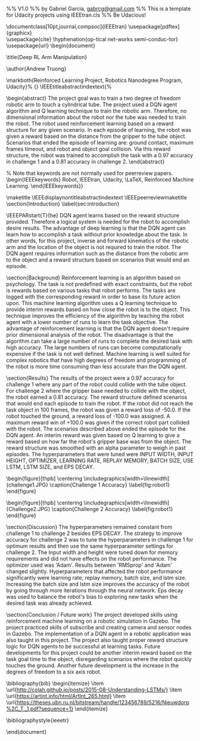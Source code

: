 %% V1.0
%% by Gabriel Garcia, gabrcg@gmail.com
%% This is a template for Udacity projects using IEEEtran.cls
%% Be Udacious!

\documentclass[10pt,journal,compsoc]{IEEEtran}
\usepackage[pdftex]{graphicx}    
\usepackage{cite}
\hyphenation{op-tical net-works semi-conduc-tor}
\usepackage{url}
\begin{document}

\title{Deep RL Arm Manipulation}

\author{Andrew Truong}

\markboth{Reinforced Learning Project, Robotics Nanodegree Program, Udacity}%
{}
\IEEEtitleabstractindextext{%

\begin{abstract}
The project goal was to train a two degree of freedom robotic arm to touch a cylindrical tube. The project used a DQN agent algorithm and Q learning technique to train the robotic arm. Therefore, no dimensional information about the robot nor the tube was needed to train the robot. The robot used reinforcement learning based on a reward structure for any given scenario. In each episode of learning, the robot was given a reward based on the distance from the gripper to the tube object. Scenarios that ended the episode of learning are: ground contact, maximum frames timeout, and robot and object goal collision. Via this reward structure, the robot was trained to accomplish the task with a 0.97 accuracy in challenge 1 and a 0.81 accuracy in challenge 2. \end{abstract}

% Note that keywords are not normally used for peerreview papers.
\begin{IEEEkeywords}
Robot, IEEEtran, Udacity, \LaTeX, Reinforced Machine Learning.
\end{IEEEkeywords}}


\maketitle
\IEEEdisplaynontitleabstractindextext
\IEEEpeerreviewmaketitle
\section{Introduction}
\label{sec:introduction}

\IEEEPARstart{T}{he} DQN agent learns based on the reward structure provided. Therefore a logical system is needed for the robot to accomplish desire results. The advantage of deep learning is that the DQN agent can learn how to accomplish a task without prior knowledge about the task. In other words, for this project, inverse and forward kinematics of the robotic arm and the location of the object is not required to train the robot. The DQN agent requires information such as the distance from the robotic arm to the object and a reward structure based on scenarios that would end an episode.    

\section{Background}
Reinforcement learning is an algorithm based on psychology. The task is not predefined with exact constraints, but the robot is rewards based on various tasks that robot performs. The tasks are logged with the corresponding reward in order to base its future action upon. This machine learning algorithm uses a Q learning technique to provide interim rewards based on how close the robot is to the object. This technique improves the efficiency of the algorithm by teaching the robot agent with a lower number of runs to learn the task objective. The advantage of reinforcement learning is that the DQN agent doesn't require prior dimensional analysis of the robot. The disadvantage is that the algorithm can take a large number of runs to complete the desired task with high accuracy. The large numbers of runs can become computationally expensive if the task is not well defined. Machine learning is well suited for complex robotics that have high degrees of freedom and programming of the robot is more time consuming than less accurate than the DQN agent.  



\section{Results}
The results of the project were a 0.97 accuracy for challenge 1 where any part of the robot could collide with the tube object. For challenge 2 where the gripper base needed to collide with the object, the robot earned a 0.81 accuracy. The reward structure defined scenarios that would end each episode to train the robot. If the robot did not reach the task object in 100 frames, the robot was given a reward loss of -50.0. If the robot touched the ground, a reward loss of -100.0 was assigned. A maximum reward win of +100.0 was given if the correct robot part collided with the robot. The scenarios described above ended the episode for the DQN agent. An interim reward was given based on Q learning to give a reward based on how far the robot's gripper base was from the object. The reward structure was smoothed with an alpha parameter to weigh in past episodes. The hyperparameters that were tuned were INPUT WIDTH, INPUT HEIGHT, OPTIMIZER, LEARNING RATE, REPLAY MEMORY, BATCH SIZE, USE LSTM, LSTM SIZE, and EPS DECAY. 

\begin{figure}[thpb]
      \centering
      \includegraphics[width=\linewidth]{challenge1.JPG}
      \caption{Challenge 1 Accuracy}
      \label{fig:robot1}
\end{figure}

\begin{figure}[thpb]
      \centering
     \includegraphics[width=\linewidth]{Challenge2.JPG}
      \caption{Challenge 2 Accuracy}
      \label{fig:robot1}
\end{figure}

\section{Discussion}
The hyperparameters remained constant from challenge 1 to challenge 2 besides EPS DECAY. The strategy to improve accuracy for challenge 2 was to tune the hyperparameters in challenge 1 for optimum results and then use the same hyperparameter settings for challenge 2. The Input width and height were tuned down for memory requirements and did not have effects on the robot performance. The optimizer used was 'Adam'. Results between 'RMSprop' and 'Adam' changed slightly. Hyperparameters that affected the robot performance significantly were learning rate, replay memory, batch size, and lstm size. Increasing the batch size and lstm size improves the accuracy of the robot by going through more iterations through the neural network. Eps decay was used to balance the robot's bias to exploring new tasks when the desired task was already achieved. 

\section{Conclusion / Future work}
The project developed skills using reinforcement machine learning on a robotic simulation in Gazebo. The project practiced skills of subscribe and creating camera and sensor nodes in Gazebo. The implementation of a DQN agent in a robotic application was also taught in this project. The project also taught proper reward structure logic for DQN agents to be successful at learning tasks. Future developments for this project could be another interim reward based on the task goal time to the object, disregarding scenarios where the robot quickly touches the ground. Another future development is the increase in the degrees of freedom to a six axis robot. 

\bibliography{bib}
\begin{itemize}
\item \url{http://colah.github.io/posts/2015-08-Understanding-LSTMs/}
\item \url{https://artint.info/html/ArtInt_265.html}
\item \url{https://theses.ubn.ru.nl/bitstream/handle/123456789/5216/Nieuwdorp%2C_T._1.pdf?sequence=1}
\end{itemize}

\bibliographystyle{ieeetr}

\end{document}
